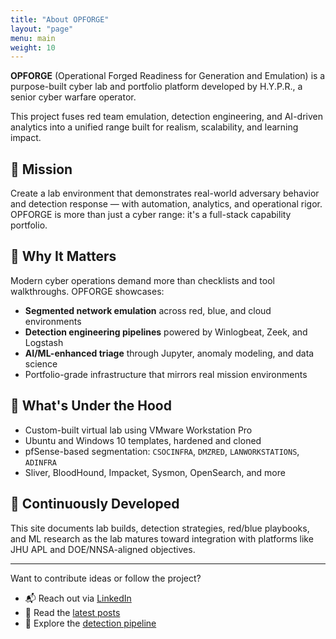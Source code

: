 ```yaml
---
title: "About OPFORGE"
layout: "page"
menu: main
weight: 10
---
```


**OPFORGE** (Operational Forged Readiness for Generation and Emulation) is a purpose-built cyber lab and portfolio platform developed by H.Y.P.R., a senior  cyber warfare operator.

This project fuses red team emulation, detection engineering, and AI-driven analytics into a unified range built for realism, scalability, and learning impact.

## 🎯 Mission
Create a lab environment that demonstrates real-world adversary behavior and detection response — with automation, analytics, and operational rigor. OPFORGE is more than just a cyber range: it's a full-stack capability portfolio.

## 🧠 Why It Matters
Modern cyber operations demand more than checklists and tool walkthroughs. OPFORGE showcases:
- **Segmented network emulation** across red, blue, and cloud environments
- **Detection engineering pipelines** powered by Winlogbeat, Zeek, and Logstash
- **AI/ML-enhanced triage** through Jupyter, anomaly modeling, and data science
- Portfolio-grade infrastructure that mirrors real mission environments

## 🧱 What's Under the Hood
- Custom-built virtual lab using VMware Workstation Pro
- Ubuntu and Windows 10 templates, hardened and cloned
- pfSense-based segmentation: `CSOCINFRA`, `DMZRED`, `LANWORKSTATIONS`, `ADINFRA`
- Sliver, BloodHound, Impacket, Sysmon, OpenSearch, and more

## 🔁 Continuously Developed
This site documents lab builds, detection strategies, red/blue playbooks, and ML research as the lab matures toward integration with platforms like JHU APL and DOE/NNSA-aligned objectives.

---

Want to contribute ideas or follow the project?
- 📬 Reach out via [LinkedIn](https://www.linkedin.com/in/alfredopelaez/)
- 📖 Read the [latest posts](/posts/)
- 🧪 Explore the [detection pipeline](/docs/)
